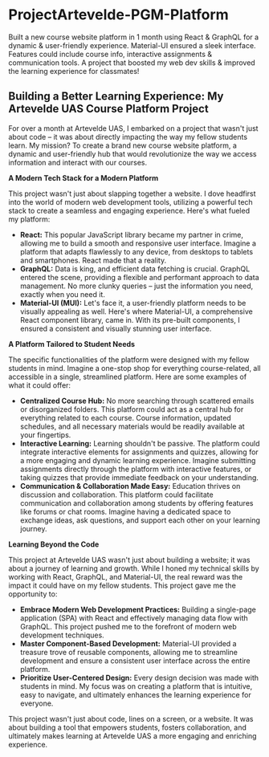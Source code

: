 # ProjectArtevelde-PGM-Platform
Built a new course website platform in 1 month using React &amp; GraphQL for a dynamic &amp; user-friendly experience. Material-UI ensured a sleek interface. Features could include course info, interactive assignments &amp; communication tools. A project that boosted my web dev skills &amp; improved the learning experience for classmates! 

## Building a Better Learning Experience: My Artevelde UAS Course Platform Project

For over a month at Artevelde UAS, I embarked on a project that wasn't just about code – it was about directly impacting the way my fellow students learn. My mission? To create a brand new course website platform, a dynamic and user-friendly hub that would revolutionize the way we access information and interact with our courses.

**A Modern Tech Stack for a Modern Platform**

This project wasn't just about slapping together a website. I dove headfirst into the world of modern web development tools, utilizing a powerful tech stack to create a seamless and engaging experience. Here's what fueled my platform:

* **React:** This popular JavaScript library became my partner in crime, allowing me to build a smooth and responsive user interface. Imagine a platform that adapts flawlessly to any device, from desktops to tablets and smartphones. React made that a reality.
* **GraphQL:** Data is king, and efficient data fetching is crucial. GraphQL entered the scene, providing a flexible and performant approach to data management. No more clunky queries – just the information you need, exactly when you need it.
* **Material-UI (MUI):**  Let's face it, a user-friendly platform needs to be visually appealing as well. Here's where Material-UI, a comprehensive React component library, came in. With its pre-built components, I ensured a consistent and visually stunning user interface.

**A Platform Tailored to Student Needs**

The specific functionalities of the platform were designed with my fellow students in mind. Imagine a one-stop shop for everything course-related, all accessible in a single, streamlined platform. Here are some examples of what it could offer:

* **Centralized Course Hub:** No more searching through scattered emails or disorganized folders. This platform could act as a central hub for everything related to each course. Course information, updated schedules, and all necessary materials would be readily available at your fingertips.
* **Interactive Learning:** Learning shouldn't be passive. The platform could integrate interactive elements for assignments and quizzes, allowing for a more engaging and dynamic learning experience. Imagine submitting assignments directly through the platform with interactive features, or taking quizzes that provide immediate feedback on your understanding.
* **Communication & Collaboration Made Easy:** Education thrives on discussion and collaboration. This platform could facilitate communication and collaboration among students by offering features like forums or chat rooms. Imagine having a dedicated space to exchange ideas, ask questions, and support each other on your learning journey.

**Learning Beyond the Code**

This project at Artevelde UAS wasn't just about building a website; it was about a journey of learning and growth.  While I honed my technical skills by working with React, GraphQL, and Material-UI, the real reward was the impact it could have on my fellow students. This project gave me the opportunity to:

* **Embrace Modern Web Development Practices:** Building a single-page application (SPA) with React and effectively managing data flow with GraphQL. This project pushed me to the forefront of modern web development techniques.
* **Master Component-Based Development:** Material-UI provided a treasure trove of reusable components, allowing me to streamline development and ensure a consistent user interface across the entire platform.
* **Prioritize User-Centered Design:** Every design decision was made with students in mind. My focus was on creating a platform that is intuitive, easy to navigate, and ultimately enhances the learning experience for everyone.

This project wasn't just about code, lines on a screen, or a website. It was about building a tool that empowers students, fosters collaboration, and ultimately makes learning at Artevelde UAS a more engaging and enriching experience. 
